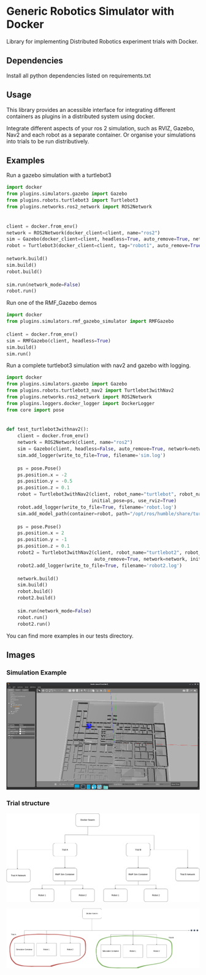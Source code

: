 # Generic Robotics Simulator with Docker

Library for implementing Distributed Robotics experiment trials with Docker.

## Dependencies

Install all python dependencies listed on requirements.txt

## Usage

This library provides an acessible interface for integrating different containers as plugins in a distributed system using docker.

Integrate different aspects of your ros 2 simulation, such as RVIZ, Gazebo, Nav2 and each robot as a separate container.
    Or organise your simulations into trials to be run distributively.

## Examples

Run a gazebo simulation with a turtlebot3

```python
import docker
from plugins.simulators.gazebo import Gazebo
from plugins.robots.turtlebot3 import Turtlebot3
from plugins.networks.ros2_network import ROS2Network


client = docker.from_env()
network = ROS2Network(docker_client=client, name="ros2")
sim = Gazebo(docker_client=client, headless=True, auto_remove=True, network=network)
robot = Turtlebot3(docker_client=client, tag="robot1", auto_remove=True, network=network)

network.build()
sim.build()
robot.build()

sim.run(network_mode=False)
robot.run()
```

Run one of the RMF_Gazebo demos

```python
import docker
from plugins.simulators.rmf_gazebo_simulator import RMFGazebo

client = docker.from_env()
sim = RMFGazebo(client, headless=True)
sim.build()
sim.run()
```

Run a complete turtlebot3 simulation with nav2 and gazebo with logging.

```python
import docker
from plugins.simulators.gazebo import Gazebo
from plugins.robots.turtlebot3_nav2 import Turtlebot3withNav2
from plugins.networks.ros2_network import ROS2Network
from plugins.loggers.docker_logger import DockerLogger
from core import pose


def test_turtlebot3withnav2():
    client = docker.from_env()
    network = ROS2Network(client, name="ros2")
    sim = Gazebo(client, headless=False, auto_remove=True, network=network, path_to_world="/opt/ros/humble/share/turtlebot3_gazebo/worlds/turtlebot3_world.world")
    sim.add_logger(write_to_file=True, filename='sim.log')
    
    ps = pose.Pose()
    ps.position.x = -2
    ps.position.y = -0.5
    ps.position.z = 0.1
    robot = Turtlebot3withNav2(client, robot_name="turtlebot", robot_namespace="turtlebot", auto_remove=True, network=network,
                               initial_pose=ps, use_rviz=True)
    robot.add_logger(write_to_file=True, filename='robot.log')
    sim.add_model_path(container=robot, path="/opt/ros/humble/share/turtlebot3_gazebo")
    
    ps = pose.Pose()
    ps.position.x = 2
    ps.position.y = -1
    ps.position.z = 0.1
    robot2 = Turtlebot3withNav2(client, robot_name="turtlebot2", robot_namespace="turtlebot2", container_name="turtlebot2",
                                auto_remove=True, network=network, initial_pose=ps, use_rviz=True)
    robot2.add_logger(write_to_file=True, filename='robot2.log')

    network.build()
    sim.build()
    robot.build()
    robot2.build()

    sim.run(network_mode=False)
    robot.run()
    robot2.run()
```

You can find more examples in our tests directory.

## Images

### Simulation Example
![hospital map](imgs/hospital_map.png) 

### Trial structure
![plugins](imgs/plugin.drawio.png)

![trials](imgs/sim.drawio.png)
